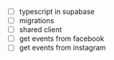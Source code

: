 - [ ] typescript in supabase
- [ ] migrations
- [ ] shared client
- [ ] get events from facebook
- [ ] get events from instagram
